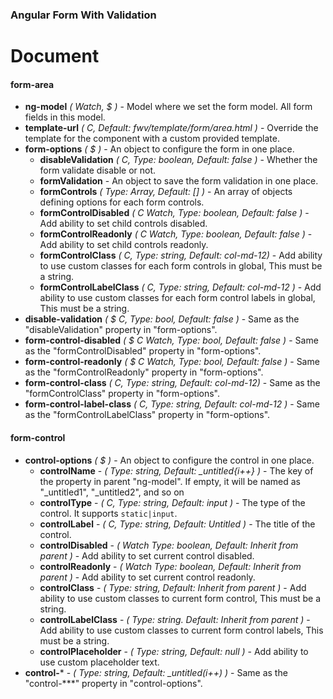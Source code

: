 ### Angular Form With Validation

# Document

#### form-area
* **ng-model** *( Watch, $ )* - Model where we set the form model. All form fields in this model. 
* **template-url** *( C, Default: fwv/template/form/area.html )* - Override the template for the component with a custom provided template.
* **form-options** *( $ )* - An object to configure the form in one place.
    * **disableValidation** *( C, Type: boolean, Default: false )* - Whether the form validate disable or not.
    * **formValidation** - An object to save the form validation in one place.
    * **formControls** *( Type: Array, Default: [] )* - An array of objects defining options for each form controls.
    * **formControlDisabled** *( C Watch, Type: boolean, Default: false )* - Add ability to set child controls disabled.
    * **formControlReadonly** *( C Watch, Type: boolean, Default: false )* - Add ability to set child controls readonly.
    * **formControlClass** *( C, Type: string, Default: col-md-12)* - Add ability to use custom classes for each form controls in global, This must be a string.
    * **formControlLabelClass** *( C, Type: string, Default: col-md-12 )* - Add ability to use custom classes for each form control labels in global, This must be a string.
* **disable-validation** *( $ C, Type: bool, Default: false )* - Same as the "disableValidation" property in "form-options".
* **form-control-disabled** *( $ C Watch, Type: bool, Default: false )* - Same as the "formControlDisabled" property in "form-options".
* **form-control-readonly** *( $ C Watch, Type: bool, Default: false )* - Same as the "formControlReadonly" property in "form-options".
* **form-control-class** *( C, Type: string, Default: col-md-12)* - Same as the "formControlClass" property in "form-options".
* **form-control-label-class** *( C, Type: string, Default: col-md-12 )* - Same as the "formControlLabelClass" property in "form-options".

#### form-control
* **control-options** *( $ )* - An object to configure the control in one place.
   * **controlName** - *( Type: string, Default: _untitled{i++} )* - The key of the property in parent "ng-model". If empty, it will be named as "_untitled1", "_untitled2", and so on
   * **controlType** - *( C, Type: string, Default: input )* - The type of the control. It supports `static|input`.
   * **controlLabel** - *( C, Type: string, Default: Untitled )* - The title of the control.
   * **controlDisabled** - *( Watch Type: boolean, Default: Inherit from parent )* - Add ability to set current control disabled.
   * **controlReadonly** - *( Watch Type: boolean, Default: Inherit from parent )* - Add ability to set current control readonly.
   * **controlClass** - *( Type: string, Default: Inherit from parent )* - Add ability to use custom classes to current form control, This must be a string.
   * **controlLabelClass** - *( Type: string. Default: Inherit from parent )* - Add ability to use custom classes to current form control labels, This must be a string.
   * **controlPlaceholder** - *( Type: string, Default: null )* - Add ability to use custom placeholder text.
* **control-*** - *( Type: string, Default: _untitled(i++) )* - Same as the "control-***" property in "control-options".
